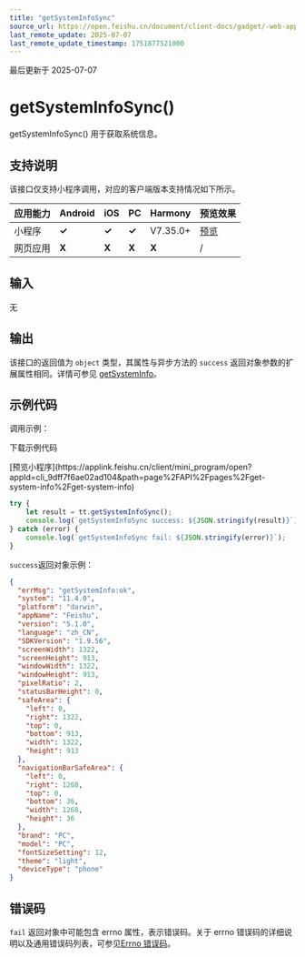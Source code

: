 ```yaml
---
title: "getSystemInfoSync"
source_url: https://open.feishu.cn/document/client-docs/gadget/-web-app-api/device/system-information/getsysteminfosync
last_remote_update: 2025-07-07
last_remote_update_timestamp: 1751877521000
---
```

最后更新于 2025-07-07

# getSystemInfoSync()

getSystemInfoSync() 用于获取系统信息。

## 支持说明

该接口仅支持小程序调用，对应的客户端版本支持情况如下所示。

应用能力 | Android | iOS | PC | Harmony | 预览效果
--- | --- | --- | --- | --- | ---
小程序 | **✓** | **✓** | **✓** | V7.35.0+ | [预览](https://applink.feishu.cn/client/mini_program/open?appId=cli_9dff7f6ae02ad104&path=page%2FAPI%2Fpages%2Fget-system-info%2Fget-system-info)
网页应用 | **X** | **X** | **X** | **X** | /

## 输入

无

## 输出

该接口的返回值为 `object` 类型，其属性与异步方法的 `success` 返回对象参数的扩展属性相同。详情可参见 [getSystemInfo](https://open.feishu.cn/document/uYjL24iN/uQjNx4CN2EjL0YTM)。

## 示例代码

调用示例：

<md-download-code href="https://open.feishu.cn/document/uYjL24iN/uYDM04iNwQjL2ADN" mobileDisplay="none">下载示例代码</md-download-code>

<div style="display: flex">
          [预览小程序](https://applink.feishu.cn/client/mini_program/open?appId=cli_9dff7f6ae02ad104&path=page%2FAPI%2Fpages%2Fget-system-info%2Fget-system-info)

</div> 

```js
try {
    let result = tt.getSystemInfoSync();
    console.log(`getSystemInfoSync success: ${JSON.stringify(result)}`);
} catch (error) {
    console.log(`getSystemInfoSync fail: ${JSON.stringify(error)}`);
}
```

`success`返回对象示例：

```json
{
  "errMsg": "getSystemInfo:ok",
  "system": "11.4.0",
  "platform": "darwin",
  "appName": "Feishu",
  "version": "5.1.0",
  "language": "zh_CN",
  "SDKVersion": "1.9.56",
  "screenWidth": 1322,
  "screenHeight": 913,
  "windowWidth": 1322,
  "windowHeight": 913,
  "pixelRatio": 2,
  "statusBarHeight": 0,
  "safeArea": {
    "left": 0,
    "right": 1322,
    "top": 0,
    "bottom": 913,
    "width": 1322,
    "height": 913
  },
  "navigationBarSafeArea": {
    "left": 0,
    "right": 1268,
    "top": 0,
    "bottom": 36,
    "width": 1268,
    "height": 36
  },
  "brand": "PC",
  "model": "PC",
  "fontSizeSetting": 12,
  "theme": "light",
  "deviceType": "phone"
}
``` 

## 错误码

`fail` 返回对象中可能包含 errno 属性，表示错误码。关于 errno 错误码的详细说明以及通用错误码列表，可参见[Errno 错误码](https://open.feishu.cn/document/uYjL24iN/uAjMuAjMuAjM/errno)。

